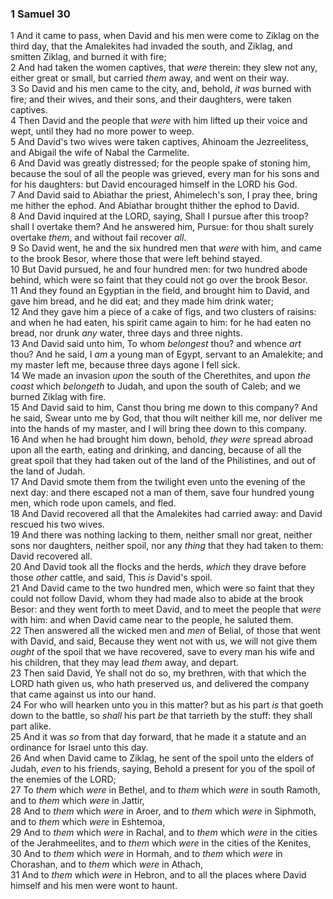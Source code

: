 ### 1 Samuel 30

1 And it came to pass, when David and his men were come to Ziklag on the third day, that the Amalekites had invaded the south, and Ziklag, and smitten Ziklag, and burned it with fire;  
2 And had taken the women captives, that *were* therein: they slew not any, either great or small, but carried *them* away, and went on their way.  
3 So David and his men came to the city, and, behold, *it was* burned with fire; and their wives, and their sons, and their daughters, were taken captives.  
4 Then David and the people that *were* with him lifted up their voice and wept, until they had no more power to weep.  
5 And David's two wives were taken captives, Ahinoam the Jezreelitess, and Abigail the wife of Nabal the Carmelite.  
6 And David was greatly distressed; for the people spake of stoning him, because the soul of all the people was grieved, every man for his sons and for his daughters: but David encouraged himself in the LORD his God.  
7 And David said to Abiathar the priest, Ahimelech's son, I pray thee, bring me hither the ephod. And Abiathar brought thither the ephod to David.  
8 And David inquired at the LORD, saying, Shall I pursue after this troop? shall I overtake them? And he answered him, Pursue: for thou shalt surely overtake *them*, and without fail recover *all*.  
9 So David went, he and the six hundred men that *were* with him, and came to the brook Besor, where those that were left behind stayed.  
10 But David pursued, he and four hundred men: for two hundred abode behind, which were so faint that they could not go over the brook Besor.  
11 And they found an Egyptian in the field, and brought him to David, and gave him bread, and he did eat; and they made him drink water;  
12 And they gave him a piece of a cake of figs, and two clusters of raisins: and when he had eaten, his spirit came again to him: for he had eaten no bread, nor drunk *any* water, three days and three nights.  
13 And David said unto him, To whom *belongest* thou? and whence *art* thou? And he said, I *am* a young man of Egypt, servant to an Amalekite; and my master left me, because three days agone I fell sick.  
14 We made an invasion *upon* the south of the Cherethites, and upon *the coast* which *belongeth* to Judah, and upon the south of Caleb; and we burned Ziklag with fire.  
15 And David said to him, Canst thou bring me down to this company? And he said, Swear unto me by God, that thou wilt neither kill me, nor deliver me into the hands of my master, and I will bring thee down to this company.  
16 And when he had brought him down, behold, *they were* spread abroad upon all the earth, eating and drinking, and dancing, because of all the great spoil that they had taken out of the land of the Philistines, and out of the land of Judah.  
17 And David smote them from the twilight even unto the evening of the next day: and there escaped not a man of them, save four hundred young men, which rode upon camels, and fled.  
18 And David recovered all that the Amalekites had carried away: and David rescued his two wives.  
19 And there was nothing lacking to them, neither small nor great, neither sons nor daughters, neither spoil, nor any *thing* that they had taken to them: David recovered all.  
20 And David took all the flocks and the herds, *which* they drave before those *other* cattle, and said, This *is* David's spoil.  
21 And David came to the two hundred men, which were so faint that they could not follow David, whom they had made also to abide at the brook Besor: and they went forth to meet David, and to meet the people that *were* with him: and when David came near to the people, he saluted them.  
22 Then answered all the wicked men and *men* of Belial, of those that went with David, and said, Because they went not with us, we will not give them *ought* of the spoil that we have recovered, save to every man his wife and his children, that they may lead *them* away, and depart.  
23 Then said David, Ye shall not do so, my brethren, with that which the LORD hath given us, who hath preserved us, and delivered the company that came against us into our hand.  
24 For who will hearken unto you in this matter? but as his part *is* that goeth down to the battle, so *shall* his part *be* that tarrieth by the stuff: they shall part alike.  
25 And it was *so* from that day forward, that he made it a statute and an ordinance for Israel unto this day.  
26 And when David came to Ziklag, he sent of the spoil unto the elders of Judah, *even* to his friends, saying, Behold a present for you of the spoil of the enemies of the LORD;  
27 To *them* which *were* in Bethel, and to *them* which *were* in south Ramoth, and to *them* which *were* in Jattir,  
28 And to *them* which *were* in Aroer, and to *them* which *were* in Siphmoth, and to *them* which *were* in Eshtemoa,  
29 And to *them* which *were* in Rachal, and to *them* which *were* in the cities of the Jerahmeelites, and to *them* which *were* in the cities of the Kenites,  
30 And to *them* which *were* in Hormah, and to *them* which *were* in Chorashan, and to *them* which *were* in Athach,  
31 And to *them* which *were* in Hebron, and to all the places where David himself and his men were wont to haunt.  

